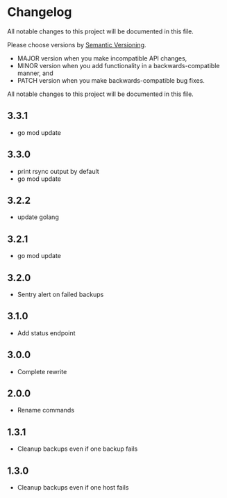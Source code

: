 # Changelog

All notable changes to this project will be documented in this file.

Please choose versions by [Semantic Versioning](http://semver.org/).

* MAJOR version when you make incompatible API changes,
* MINOR version when you add functionality in a backwards-compatible manner, and
* PATCH version when you make backwards-compatible bug fixes.

All notable changes to this project will be documented in this file.

## 3.3.1

- go mod update

## 3.3.0

- print rsync output by default
- go mod update

## 3.2.2

- update golang

## 3.2.1

- go mod update

## 3.2.0

- Sentry alert on failed backups

## 3.1.0

- Add status endpoint 

## 3.0.0

- Complete rewrite

## 2.0.0

- Rename commands

## 1.3.1

- Cleanup backups even if one backup fails

## 1.3.0

- Cleanup backups even if one host fails
